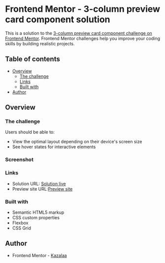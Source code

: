 # Frontend Mentor - 3-column preview card component solution

This is a solution to the [3-column preview card component challenge on Frontend Mentor](https://www.frontendmentor.io/challenges/3column-preview-card-component-pH92eAR2-). Frontend Mentor challenges help you improve your coding skills by building realistic projects. 

## Table of contents

- [Overview](#overview)
  - [The challenge](#the-challenge)
  - [Links](#links)
  - [Built with](#built-with)
- [Author](#author)


## Overview

### The challenge

Users should be able to:

- View the optimal layout depending on their device's screen size
- See hover states for interactive elements

### Screenshot


### Links

- Solution URL: [Solution live](https://www.frontendmentor.io/solutions/responsive-columncardcomponent-qWraKCX0p)
- Preview site URL:[Preview site](https://kazalaa.github.io/three-column-card/)


### Built with

- Semantic HTML5 markup
- CSS custom properties
- Flexbox
- CSS Grid


## Author

- Frontend Mentor - [Kazalaa](https://www.frontendmentor.io/profile/Kazalaa)


